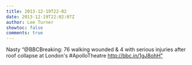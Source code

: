 ```yaml
---
title: 2013-12-19T22-02
date: 2013-12-19T22:02:07Z
author: Lee Turner
showtoc: false
comments: true
---
```


Nasty “@BBCBreaking: 76 walking wounded &amp; 4 with serious injuries after roof collapse at London's #ApolloTheatre http://bbc.in/1gJ8ohH”

